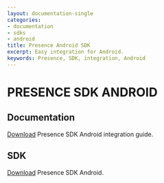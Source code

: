 ```yaml
---
layout: documentation-single
categories:
- documentation
- sdks
- android
title: Presence Android SDK
excerpt: Easy integration for Android.
keywords: Presence, SDK, integration, Android
---
```


# PRESENCE SDK ANDROID

## Documentation

[Download](/products-and-docs/sdks/presence/android/Presence_SDK_Android.docx) Presence SDK Android integration guide.

## SDK

[Download](/products-and-docs/sdks/presence/android/Presence_SDK_Android.docx) Presence SDK Android.
